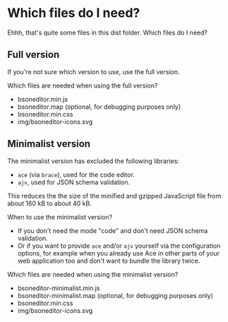 # Which files do I need?

Ehhh, that's quite some files in this dist folder. Which files do I need?


## Full version

If you're not sure which version to use, use the full version.

Which files are needed when using the full version?

- bsoneditor.min.js
- bsoneditor.map (optional, for debugging purposes only)
- bsoneditor.min.css
- img/bsoneditor-icons.svg


## Minimalist version

The minimalist version has excluded the following libraries:

- `ace` (via `brace`), used for the code editor.
- `ajv`, used for JSON schema validation.

This reduces the the size of the minified and gzipped JavaScript file from
about 160 kB to about 40 kB.

When to use the minimalist version?

- If you don't need the mode "code" and don't need JSON schema validation.
- Or if you want to provide `ace` and/or `ajv` yourself via the configuration
  options, for example when you already use Ace in other parts of your
  web application too and don't want to bundle the library twice.

Which files are needed when using the minimalist version?

- bsoneditor-minimalist.min.js
- bsoneditor-minimalist.map (optional, for debugging purposes only)
- bsoneditor.min.css
- img/bsoneditor-icons.svg


